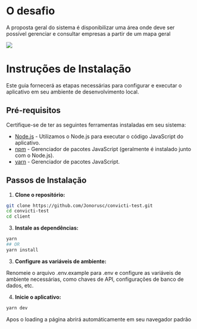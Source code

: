 # O desafio
A proposta geral do sistema é disponibilizar uma área onde deve ser possível gerenciar e consultar 
empresas a partir de um mapa geral

![](video.gif)


# Instruções de Instalação 

Este guia fornecerá as etapas necessárias para configurar e executar o aplicativo em seu ambiente de desenvolvimento local.

## Pré-requisitos

Certifique-se de ter as seguintes ferramentas instaladas em seu sistema:

- [Node.js](https://nodejs.org) - Utilizamos o Node.js para executar o código JavaScript do aplicativo.
- [npm](https://www.npmjs.com/) - Gerenciador de pacotes JavaScript (geralmente é instalado junto com o Node.js).
- [yarn](https://classic.yarnpkg.com/lang/en/docs/install/) - Gerenciador de pacotes JavaScript.

## Passos de Instalação

1. **Clone o repositório:**

```sh
git clone https://github.com/Jonorusc/convicti-test.git
cd convicti-test
cd client
```

3. **Instale as dependências:**

  ```sh 
  yarn 
  ## OR
  yarn install
  ```

3. **Configure as variáveis de ambiente:**

Renomeie o arquivo .env.example para .env e configure as variáveis de ambiente necessárias, como chaves de API, configurações de banco de dados, etc.

4. **Inicie o aplicativo:**

  ```sh 
  yarn dev
  ```
Apos o loading a página abrirá automáticamente em seu navegador padrão
